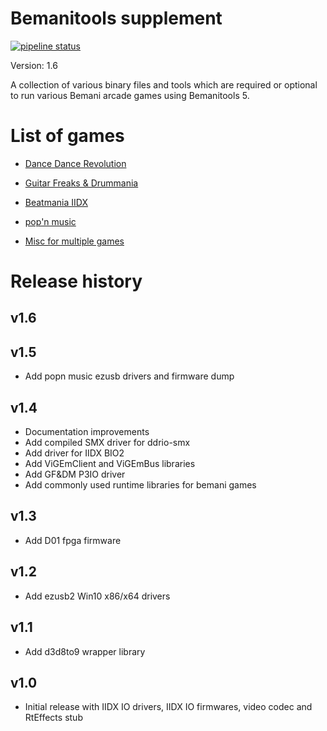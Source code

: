 # Bemanitools supplement
[![pipeline status](https://dev.s-ul.eu/djhackers/bemanitools-supplement/badges/master/pipeline.svg)](https://dev.s-ul.eu/djhackers/bemanitools-supplement/commits/master)

Version: 1.6

A collection of various binary files and tools which are required or optional
to run various Bemani arcade games using Bemanitools 5.

# List of games
* [Dance Dance Revolution](ddr/README.md)
* [Guitar Freaks & Drummania](gfdm/README.md)
* [Beatmania IIDX](iidx/README.md)
* [pop'n music](popn/README.md)

* [Misc for multiple games](misc/README.md)

# Release history
## v1.6

## v1.5
* Add popn music ezusb drivers and firmware dump

## v1.4
* Documentation improvements
* Add compiled SMX driver for ddrio-smx
* Add driver for IIDX BIO2
* Add ViGEmClient and ViGEmBus libraries
* Add GF&DM P3IO driver
* Add commonly used runtime libraries for bemani games

## v1.3
* Add D01 fpga firmware

## v1.2
* Add ezusb2 Win10 x86/x64 drivers

## v1.1
* Add d3d8to9 wrapper library

## v1.0
* Initial release with IIDX IO drivers, IIDX IO firmwares, video codec and 
RtEffects stub
